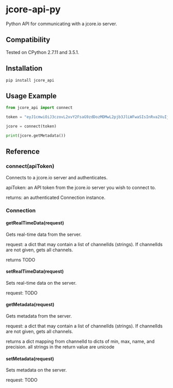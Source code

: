 # jcore-api-py

Python API for communicating with a jcore.io server.

## Compatibility

Tested on CPython 2.7.11 and 3.5.1.

## Installation

```
pip install jcore_api
```

## Usage Example

```py
from jcore_api import connect

token = "eyJ1cmwiOiJ3czovL2xvY2FsaG9zdDozMDMwL2pjb3JlLWFwaSIsInRva2VuIjoiRWxsOGpBd1NRcGd4d2RidkJDSXo4dGZqL2VWSE9nWnV2RGFVM1JxM0tZRnFZaXVYeWZDa1VnbTlQbmVINHQ5aCJ9"

jcore = connect(token)

print(jcore.getMetadata())
```

## Reference

### connect(apiToken)

Connects to a jcore.io server and authenticates.

apiToken: an API token from the jcore.io server you wish to connect to.

returns: an authenticated Connection instance.

### Connection

#### getRealTimeData(request)

Gets real-time data from the server.

request: a dict that may contain a list of channelIds (strings).
         If channelIds are not given, gets all channels.

returns TODO

#### setRealTimeData(request)

Sets real-time data on the server.

request: TODO

#### getMetadata(request)

Gets metadata from the server.

request: a dict that may contain a list of channelIds (strings).
         If channelIds are not given, gets all channels.

returns a dict mapping from channelId to dicts of min, max, name, and precision.
        all strings in the return value are unicode

#### setMetadata(request)

Sets metadata on the server.

request: TODO
